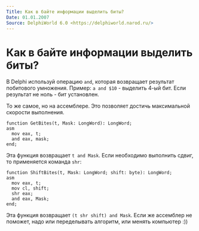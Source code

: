 ```yaml
---
Title: Как в байте информации выделить биты?
Date: 01.01.2007
Source: DelphiWorld 6.0 <https://delphiworld.narod.ru/>
---
```



Как в байте информации выделить биты?
=====================================

В Delphi используй операцию `and`, которая возвращает результат побитового
умножения. Пример: `a and $10` - выделить 4-ый бит. Если результат не
ноль - бит установлен.

То же самое, но на ассемблере. Это позволяет достичь максимальной
скорости выполнения.

    function GetBites(t, Mask: LongWord): LongWord;  
    asm
      mov eax, t;
      and eax, mask;
    end;

Эта функция возвращает `t and Mask`. Если необходимо выполнить сдвиг, то
применяется команда `shr`:

    function ShiftBites(t, Mask: LongWord; shift: byte): LongWord; 
    asm
      mov eax, t;
      mov cl, shift;
      shr eax;
      and eax, Mask;
    end;

Эта функция возвращает `(t shr shift) and Mask`. Если же ассемблер не
поможет, надо или переделывать алгоритм, или менять компьютер :))

